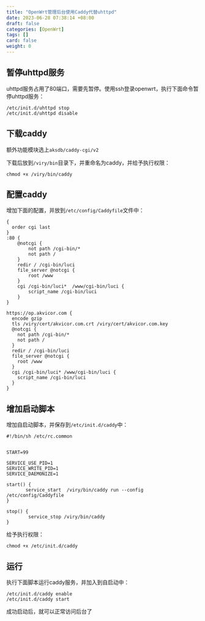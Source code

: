 ```yaml
---
title: "OpenWrt管理后台使用Caddy代替uhttpd"
date: 2023-06-28 07:38:14 +08:00
draft: false
categories: [OpenWrt]
tags: []
card: false
weight: 0
---
```


## 暂停uhttpd服务

uhttpd服务占用了80端口，需要先暂停。使用ssh登录openwrt，执行下面命令暂停uhttpd服务：

```shell
/etc/init.d/uhttpd stop
/etc/init.d/uhttpd disable
```

## 下载caddy

额外功能模块选上`aksdb/caddy-cgi/v2`

下载后放到`/viry/bin`目录下，并重命名为caddy，并给予执行权限：

```shell
chmod +x /viry/bin/caddy
```

## 配置caddy

增加下面的配置，并放到`/etc/config/Caddyfile`文件中：

```
{
  order cgi last
}
:80 {
    @notcgi {
        not path /cgi-bin/*
        not path /
    }
    redir / /cgi-bin/luci
    file_server @notcgi {
        root /www
    }
    cgi /cgi-bin/luci*  /www/cgi-bin/luci {
        script_name /cgi-bin/luci
    }
}

https://op.akvicor.com {
  encode gzip
  tls /viry/cert/akvicor.com.crt /viry/cert/akvicor.com.key
  @notcgi {
    not path /cgi-bin/*
    not path /
  }
  redir / /cgi-bin/luci
  file_server @notcgi {
    root /www
  }
  cgi /cgi-bin/luci* /www/cgi-bin/luci {
    script_name /cgi-bin/luci
  }
}

```

## 增加启动脚本

增加自启动脚本，并保存到`/etc/init.d/caddy`中：

```shell
#!/bin/sh /etc/rc.common


START=99

SERVICE_USE_PID=1
SERVICE_WRITE_PID=1
SERVICE_DAEMONIZE=1

start() {
       service_start  /viry/bin/caddy run --config /etc/config/Caddyfile
}

stop() {
        service_stop /viry/bin/caddy
}
```

给予执行权限：

```shell
chmod +x /etc/init.d/caddy
```

## 运行

执行下面脚本运行caddy服务，并加入到自启动中：

```shell
/etc/init.d/caddy enable
/etc/init.d/caddy start
```

成功启动后，就可以正常访问后台了

